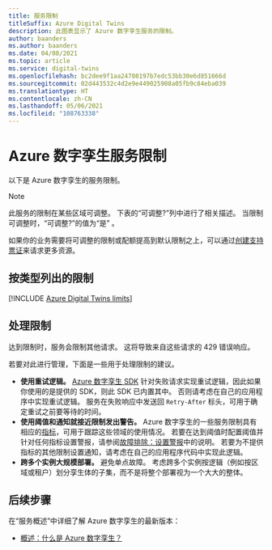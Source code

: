 ```yaml
---
title: 服务限制
titleSuffix: Azure Digital Twins
description: 此图表显示了 Azure 数字孪生服务的限制。
author: baanders
ms.author: baanders
ms.date: 04/08/2021
ms.topic: article
ms.service: digital-twins
ms.openlocfilehash: bc2dee9f1aa24708197b7edc53bb30e6d851666d
ms.sourcegitcommit: 02d443532c4d2e9e449025908a05fb9c84eba039
ms.translationtype: HT
ms.contentlocale: zh-CN
ms.lasthandoff: 05/06/2021
ms.locfileid: "108763338"
---
```

# <a name="azure-digital-twins-service-limits"></a>Azure 数字孪生服务限制

以下是 Azure 数字孪生的服务限制。

> [!NOTE]
> 此服务的限制在某些区域可调整。 下表的“可调整?”列中进行了相关描述。 当限制可调整时，“可调整?”的值为“是” 。
>
> 如果你的业务需要将可调整的限制或配额提高到默认限制之上，可以通过[创建支持票证](https://ms.portal.azure.com/#blade/Microsoft_Azure_Support/HelpAndSupportBlade/newsupportrequest)来请求更多资源。

## <a name="limits-by-type"></a>按类型列出的限制

[!INCLUDE [Azure Digital Twins limits](../../includes/digital-twins-limits.md)]

## <a name="working-with-limits"></a>处理限制

达到限制时，服务会限制其他请求。 这将导致来自这些请求的 429 错误响应。

若要对此进行管理，下面是一些用于处理限制的建议。
* **使用重试逻辑。** [Azure 数字孪生 SDK](concepts-apis-sdks.md) 针对失败请求实现重试逻辑，因此如果你使用的是提供的 SDK，则此 SDK 已内置其中。 否则请考虑在自己的应用程序中实现重试逻辑。 服务在失败响应中发送回 `Retry-After` 标头，可用于确定重试之前要等待的时间。
* **使用阈值和通知就接近限制发出警告。** Azure 数字孪生的一些服务限制具有相应的[指标](troubleshoot-metrics.md)，可用于跟踪这些领域的使用情况。 若要在达到阈值时配置阈值并针对任何指标设置警报，请参阅[故障排除：设置警报](troubleshoot-alerts.md)中的说明。 若要为不提供指标的其他限制设置通知，请考虑在自己的应用程序代码中实现此逻辑。
* **跨多个实例大规模部署。** 避免单点故障。 考虑跨多个实例按逻辑（例如按区域或租户）划分孪生体的子集，而不是将整个部署视为一个大大的整体。 

## <a name="next-steps"></a>后续步骤

在“服务概述”中详细了解 Azure 数字孪生的最新版本：
* [概述：什么是 Azure 数字孪生？](overview.md)
